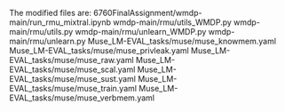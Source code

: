 The modified files are:
6760FinalAssignment/wmdp-main/run_rmu_mixtral.ipynb
wmdp-main/rmu/utils_WMDP.py
wmdp-main/rmu/utils.py
wmdp-main/rmu/unlearn_WMDP.py
wmdp-main/rmu/unlearn.py
Muse_LM-EVAL_tasks/muse/muse_knowmem.yaml
Muse_LM-EVAL_tasks/muse/muse_privleak.yaml
Muse_LM-EVAL_tasks/muse/muse_raw.yaml
Muse_LM-EVAL_tasks/muse/muse_scal.yaml
Muse_LM-EVAL_tasks/muse/muse_sust.yaml
Muse_LM-EVAL_tasks/muse/muse_train.yaml
Muse_LM-EVAL_tasks/muse/muse_verbmem.yaml
